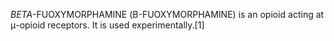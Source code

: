 _BETA_-FUOXYMORPHAMINE (Β-FUOXYMORPHAMINE) is an opioid acting at μ-opioid receptors. It is used experimentally.[1]
